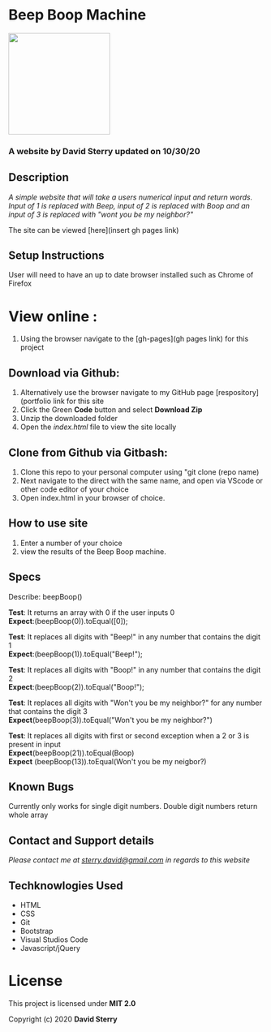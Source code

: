# Beep Boop Machine
<img src="https://github.com/Dave-Sterry.png" width="200px" height="auto">

### A website by David Sterry updated on 10/30/20
## Description

_A simple website that will take a users numerical input and return words. Input of 1 is replaced with Beep, input of 2 is replaced with Boop and an input of 3 is replaced with "wont you be my neighbor?"_

The site can be viewed [here](insert gh pages link)

## Setup Instructions
 User will need to have an up to date browser installed such as Chrome of Firefox
 # View online :
1. Using the browser navigate to the [gh-pages](gh pages link) for this project
## Download via Github:
1. Alternatively use the browser navigate to my GitHub page [respository](portfolio link for this site
2. Click the Green **Code** button and select **Download Zip**
3. Unzip the downloaded folder
4. Open the _index.html_ file to view the site locally
## Clone from Github via Gitbash:
1. Clone this repo to your personal computer using "git clone (repo name)
2. Next navigate to the direct with the same name, and open via VScode or other code editor of your choice
3. Open index.html in your browser of choice. 
## How to use site
1. Enter a number of your choice
2. view the results of the Beep Boop machine. 

## Specs

Describe: beepBoop()

**Test**: It returns an array with 0 if the user inputs 0  
**Expect**:(beepBoop(0)).toEqual([0]);

**Test**: It replaces all digits  with "Beep!" in any number that contains the digit 1  
**Expect**:(beepBoop(1)).toEqual("Beep!");

**Test**: It replaces all digits  with "Boop!" in any number that contains the digit 2  
**Expect**:(beepBoop(2)).toEqual("Boop!");

**Test**: It replaces all digits  with "Won't you be my neighbor?" for any number that contains the digit 3  
**Expect**(beepBoop(3)).toEqual("Won't you be my neighbor?")

**Test**: It replaces all digits with first or second exception when a 2 or 3 is present in input  
**Expect**(beepBoop(21)).toEqual(Boop)   
**Expect** (beepBoop(13)).toEqual(Won't you be my neigbor?)

## Known Bugs
Currently only works for single digit numbers. Double digit numbers return whole array

## Contact and Support details

_Please contact me at sterry.david@gmail.com in regards to this website_

## Techknowlogies Used

* HTML
* CSS
* Git
* Bootstrap
* Visual Studios Code
* Javascript/jQuery

# License

This project is licensed under **MIT 2.0**

Copyright (c) 2020 **David Sterry**